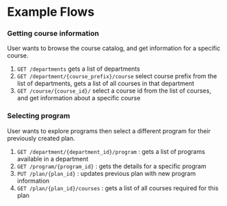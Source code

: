 # Example Flows

### Getting course information

User wants to browse the course catalog, and get information for a specific course.

1. `GET /departments` gets a list of departments
2. `GET /department/{course_prefix}/course` select course prefix from the list of departments, gets a list of all courses in that department
3. `GET /course/{course_id}/` select a course id from the list of courses, and get information about a specific course

### Selecting program
User wants to explore programs then select a different program for their previously created plan.

1. `GET /department/{department_id}/program` : gets a list of programs available in a department
2. `GET /program/{program_id}` : gets the details for a specific program
3. `PUT /plan/{plan_id}` : updates previous plan with new program information
4. `GET /plan/{plan_id}/courses` : gets a list of all courses required for this plan